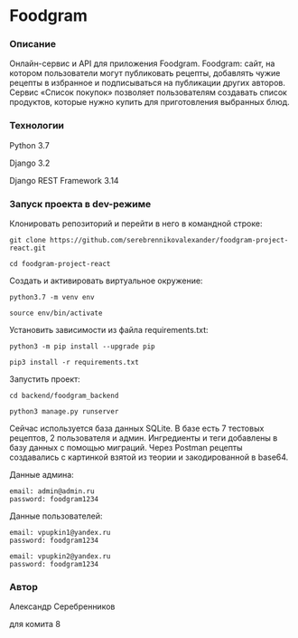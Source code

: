# Foodgram
### Описание
Онлайн-сервис и API для приложения Foodgram.
Foodgram: сайт, на котором пользователи могут публиковать рецепты, добавлять чужие рецепты в избранное и подписываться на публикации других авторов. Сервис «Список покупок» позволяет пользователям создавать список продуктов, которые нужно купить для приготовления выбранных блюд. 
### Технологии
Python 3.7

Django 3.2

Django REST Framework 3.14

### Запуск проекта в dev-режиме
Клонировать репозиторий и перейти в него в командной строке:

```
git clone https://github.com/serebrennikovalexander/foodgram-project-react.git
```

```
cd foodgram-project-react
```

Cоздать и активировать виртуальное окружение:

```
python3.7 -m venv env
```

```
source env/bin/activate
```

Установить зависимости из файла requirements.txt:

```
python3 -m pip install --upgrade pip
```

```
pip3 install -r requirements.txt
```

Запустить проект:

```
cd backend/foodgram_backend
```

```
python3 manage.py runserver
```

Сейчас используется база данных SQLite.
В базе есть 7 тестовых рецептов, 2 пользователя и админ.
Ингредиенты и теги добавлены в базу данных с помощью миграций.
Через Postman рецепты создавались с картинкой взятой из теории и
закодированной в base64.
 

Данные админа:
```
email: admin@admin.ru
password: foodgram1234
```

Данные пользователей:
```
email: vpupkin1@yandex.ru
password: foodgram1234

email: vpupkin2@yandex.ru
password: foodgram1234
```

### Автор
Александр Серебренников

для комита 8